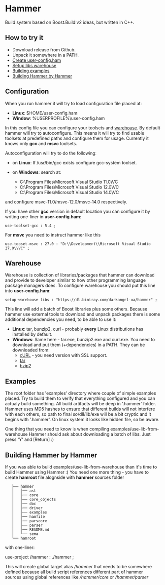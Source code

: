 # Hammer

Build system based on Boost.Build v2 ideas, but written in C++.

## How to try it

- Download release from Github.
- Unpack it somewhere in a PATH.
- [Create user-config.ham](#configuration)
- [Setup libs warehouse](#warehouse)
- [Building examples](#examples)
- [Building Hammer by Hammer](#Building-Hammer-by-Hammer)

## Configuration
When you run hammer it will try to load configuration file placed at:

* **Linux**: $HOME/user-config.ham
* **Window**: %USERPROFILE%\\user-config.ham

In this config file you can configure your toolsets and [warehouse](#warehouse).
By default hammer will try to autoconfigure.
This means it will try to find usable toolsets at predefined paths and configure them for usage.
Currently it knows only **gcc** and **msvc** toolsets.

Autoconfiguration will try to do the following:

* on **Linux**: If /usr/bin/gcc exists configure gcc-system toolset.
* on **Windows**: search at:

   * C:\\Program Files\\Microsoft Visual Studio 11.0\\VC
   * C:\\Program Files\\Microsoft Visual Studio 12.0\\VC
   * C:\\Program Files\\Microsoft Visual Studio 14.0\\VC

and configure msvc-11.0/msvc-12.0/msvc-14.0 respectively.

If you have other **gcc** version in default location you can configure it by writing one-liner in **user-config.ham**:

    use-toolset-gcc : 5.4 ;

For **msvc** you need to instruct hammer like this

    use-tooset-msvc : 27.0 : "D:\\Development\\Microsoft Visual Studio 27.0\\VC" ;

## Warehouse

Warehouse is collection of libraries/packages that hammer can download and provide to developer similar to how other programming language package managers does.
To configure warehouse you should put this line into **user-config.ham**:

    setup-warehouse libs : "https://dl.bintray.com/darkangel-ua/hammer" ;

This line will add a batch of Boost libraries plus some others.
Because hammer use external tools to download and unpack packages there is some additional dependencies you need, to be able to use it:

* **Linux**: tar, bunzip2, curl - probably **every** Linux distributions has installed by default.
* **Windows**: Same here - tar.exe, bunzip2.exe and curl.exe. You need to download and put them (+dependencies) in a PATH. They can be downloaded from:
  * [cURL](https://curl.haxx.se/download.html#Win32) - you need version with SSL support.
  * [tar](http://gnuwin32.sourceforge.net/packages/gtar.htm)
  * [bzip2](http://gnuwin32.sourceforge.net/packages/bzip2.htm)

## Examples

The root folder has 'examples' directory where couple of simple examples placed.
Try to build them to verify that everything configured and you can actualy build something.
All build artifacts will be deep in '.hammer' folder.
Hammer uses MD5 hashes to ensure that different builds will not interfere with each others,
so path to final so/dll/lib/exe will be a bit cryptic and it begins with '.hammer'. On linux system it looks like hidden file,
so be aware.

One thing that you need to know is when compiling examples/use-lib-from-warehouse Hammer should ask about downloading
a batch of libs. Just press 'Y' and [Return] :)

## Building Hammer by Hammer

If you was able to build examples/use-lib-from-warehouse than it's time to build Hammer using Hammer :) You need one more thing - you have to create **hamroot** file alognside with **hammer** sources folder
```
   ├── hammer
   │   ├── ast
   │   ├── core
   │   ├── core_objects
   │   ├── doc
   │   ├── driver
   │   ├── examples
   │   ├── hamfile
   │   ├── parscore
   │   ├── parser
   │   ├── README.md
   │   └── sema
   └── hamroot
```

with one-liner:

   use-project /hammer : ./hammer ;

This will create global target alias */hammer* that needs to be somewhere defined because all build script references different part of hammer sources using global references like */hammer/core* or */hammer/parser*
